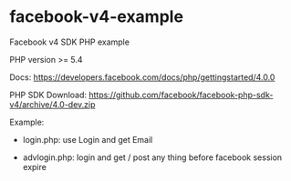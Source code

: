 # facebook-v4-example

Facebook v4 SDK PHP example

PHP version >= 5.4

Docs: https://developers.facebook.com/docs/php/gettingstarted/4.0.0

PHP SDK Download: https://github.com/facebook/facebook-php-sdk-v4/archive/4.0-dev.zip

Example:

* login.php: use Login and get Email

* advlogin.php: login and get / post any thing before facebook session expire
